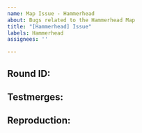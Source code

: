 ```yaml
---
name: Map Issue - Hammerhead
about: Bugs related to the Hammerhead Map
title: "[Hammerhead] Issue"
labels: Hammerhead
assignees: ''

---
```


<!-- Write **BELOW** The Headers and **ABOVE** The comments else it may not be viewable -->
## Round ID:

<!--- **INCLUDE THE ROUND ID**
If you discovered this issue from playing tgstation hosted servers:
[Round ID]: # (It can be found in the Status panel or retrieved from https://atlantaned.space/statbus/round.php ! The round id let's us look up valuable information and logs for the round the bug happened.)-->

## Testmerges:

<!-- If you're certain the issue is to be caused by a test merge [OOC tab -> Show Server Revision], report it in the pull request's comment section rather than on the tracker(If you're unsure you can refer to the issue number by prefixing said number with #. The issue number can be found beside the title after submitting it to the tracker).If no testmerges are active, feel free to remove this section. -->

## Reproduction:

<!-- Explain your issue in detail, including the steps to reproduce it. Issues without proper reproduction steps or explanation are open to being ignored/closed by maintainers.-->

<!-- **For Admins:** Oddities induced by var-edits and other admin tools are not necessarily bugs. Verify that your issues occur under regular circumstances before reporting them. -->
